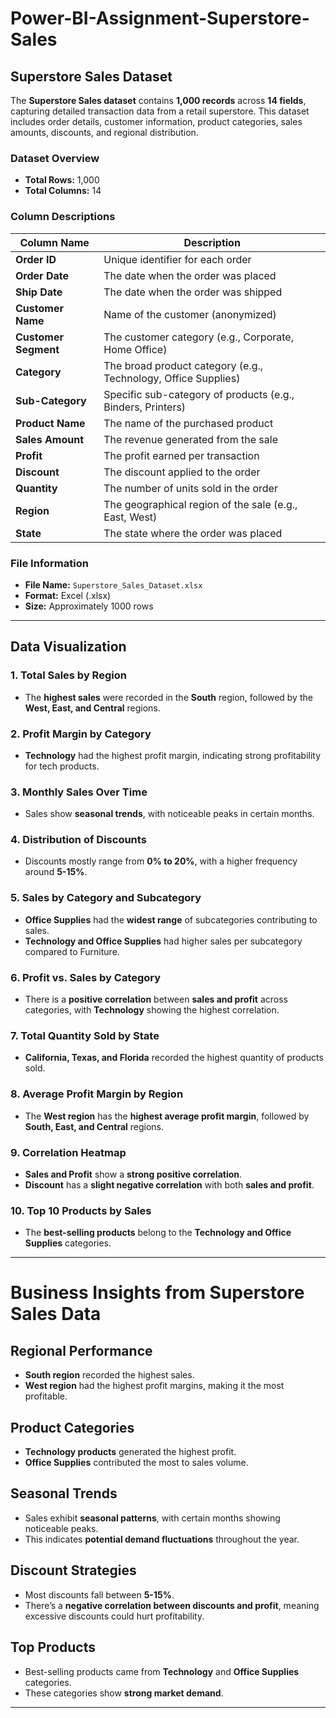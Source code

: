 # Power-BI-Assignment-Superstore-Sales
## Superstore Sales Dataset  

The **Superstore Sales dataset** contains **1,000 records** across **14 fields**, capturing detailed transaction data from a retail superstore. This dataset includes order details, customer information, product categories, sales amounts, discounts, and regional distribution.  

###  Dataset Overview  
- **Total Rows:** 1,000  
- **Total Columns:** 14  

###  Column Descriptions  

| Column Name         | Description |
|---------------------|-------------|
| **Order ID**        | Unique identifier for each order |
| **Order Date**      | The date when the order was placed |
| **Ship Date**       | The date when the order was shipped |
| **Customer Name**   | Name of the customer (anonymized) |
| **Customer Segment** | The customer category (e.g., Corporate, Home Office) |
| **Category**        | The broad product category (e.g., Technology, Office Supplies) |
| **Sub-Category**    | Specific sub-category of products (e.g., Binders, Printers) |
| **Product Name**    | The name of the purchased product |
| **Sales Amount**    | The revenue generated from the sale |
| **Profit**         | The profit earned per transaction |
| **Discount**       | The discount applied to the order |
| **Quantity**       | The number of units sold in the order |
| **Region**        | The geographical region of the sale (e.g., East, West) |
| **State**         | The state where the order was placed |

###  File Information  
- **File Name:** `Superstore_Sales_Dataset.xlsx`  
- **Format:** Excel (.xlsx)  
- **Size:** Approximately 1000 rows  

---

##  Data Visualization  

### 1. Total Sales by Region  
- The **highest sales** were recorded in the **South** region, followed by the **West, East, and Central** regions.  

### 2. Profit Margin by Category  
- **Technology** had the highest profit margin, indicating strong profitability for tech products.  

### 3. Monthly Sales Over Time  
- Sales show **seasonal trends**, with noticeable peaks in certain months.  

### 4. Distribution of Discounts  
- Discounts mostly range from **0% to 20%**, with a higher frequency around **5-15%**.  

### 5. Sales by Category and Subcategory  
- **Office Supplies** had the **widest range** of subcategories contributing to sales.  
- **Technology and Office Supplies** had higher sales per subcategory compared to Furniture.  

### 6. Profit vs. Sales by Category  
- There is a **positive correlation** between **sales and profit** across categories, with **Technology** showing the highest correlation.  

### 7. Total Quantity Sold by State  
- **California, Texas, and Florida** recorded the highest quantity of products sold.  

### 8. Average Profit Margin by Region  
- The **West region** has the **highest average profit margin**, followed by **South, East, and Central** regions.  

### 9. Correlation Heatmap  
- **Sales and Profit** show a **strong positive correlation**.  
- **Discount** has a **slight negative correlation** with both **sales and profit**.  

### 10. Top 10 Products by Sales  
- The **best-selling products** belong to the **Technology and Office Supplies** categories.  

---  

#  Business Insights from Superstore Sales Data

##  Regional Performance
-  **South region** recorded the highest sales.  
-  **West region** had the highest profit margins, making it the most profitable.  

##  Product Categories
-  **Technology products** generated the highest profit.  
-  **Office Supplies** contributed the most to sales volume.  

##  Seasonal Trends
-  Sales exhibit **seasonal patterns**, with certain months showing noticeable peaks.  
-  This indicates **potential demand fluctuations** throughout the year.  

##  Discount Strategies
-  Most discounts fall between **5-15%**.  
-  There’s a **negative correlation between discounts and profit**, meaning excessive discounts could hurt profitability.  

##  Top Products
-  Best-selling products came from **Technology** and **Office Supplies** categories.  
-  These categories show **strong market demand**.  

---





